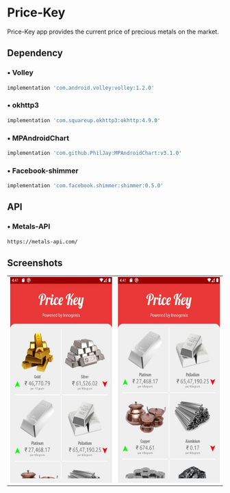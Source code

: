# Price-Key
Price-Key app provides the current price of precious metals on the market.


## Dependency

### • Volley
```bash
implementation 'com.android.volley:volley:1.2.0'
```

### • okhttp3
```bash
implementation 'com.squareup.okhttp3:okhttp:4.9.0'
```

### • MPAndroidChart
```bash
implementation 'com.github.PhilJay:MPAndroidChart:v3.1.0'
```

### • Facebook-shimmer
```bash
implementation 'com.facebook.shimmer:shimmer:0.5.0'
```

## API

### • Metals-API
```bash
https://metals-api.com/
```

## Screenshots
<table>
<tr>
    <td><img src="https://github.com/SatyamSoni23/Price-Key/blob/master/Screenshots/pk1.png" width=300 height=480 padding = "20"/></td>
    <td><img src="https://github.com/SatyamSoni23/Price-Key/blob/master/Screenshots/pk2.png" width=300 height=480 padding = "20"/></td>
    </tr>
</table>
